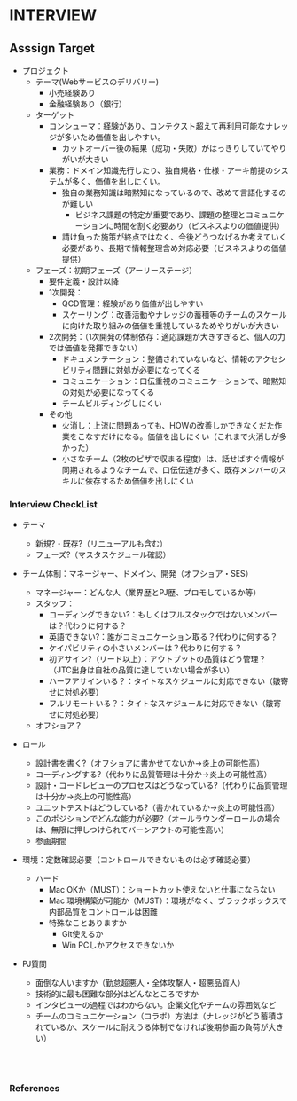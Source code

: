 # INTERVIEW

## Asssign Target
- プロジェクト
  - テーマ(Webサービスのデリバリー) 
    - 小売経験あり
    - 金融経験あり（銀行）
  - ターゲット
    - コンシューマ：経験があり、コンテクスト超えて再利用可能なナレッジが多いため価値を出しやすい。
      - カットオーバー後の結果（成功・失敗）がはっきりしていてやりがいが大きい
    - 業務：ドメイン知識先行したり、独自規格・仕様・アーキ前提のシステムが多く、価値を出しにくい。
      - 独自の業務知識は暗黙知になっているので、改めて言語化するのが難しい
        - ビジネス課題の特定が重要であり、課題の整理とコミュニケーションに時間を割く必要あり（ビスネスよりの価値提供）
      - 請け負った施策が終点ではなく、今後どうつなげるか考えていく必要があり、長期で情報整理含め対応必要（ビスネスよりの価値提供）
  - フェーズ：初期フェーズ（アーリーステージ）
    - 要件定義・設計以降
    - 1次開発：
      - QCD管理：経験があり価値が出しやすい
      - スケーリング：改善活動やナレッジの蓄積等のチームのスケールに向けた取り組みの価値を重視しているためやりがいが大きい
    - 2次開発：（1次開発の体制依存：適応課題が大きすぎると、個人の力では価値を発揮できない）
      - ドキュメンテーション：整備されていないなど、情報のアクセシビリティ問題に対処が必要になってくる
      - コミュニケーション：口伝重視のコミュニケーションで、暗黙知の対処が必要になってくる
      - チームビルディングしにくい
    - その他
      - 火消し：上流に問題あっても、HOWの改善しかできなくだた作業をこなすだけになる。価値を出しにくい（これまで火消しが多かった）
      - 小さなチーム（2枚のピザで収まる程度）は、話せばすぐ情報が同期されるようなチームで、口伝伝達が多く、既存メンバーのスキルに依存するため価値を出しにくい

### Interview CheckList
- テーマ
  - 新規?・既存?（リニューアルも含む）
  - フェーズ?（マスタスケジュール確認）
- チーム体制：マネージャー、ドメイン、開発（オフショア・SES）
  - マネージャー：どんな人（業界歴とPJ歴、プロモしているか等）
  - スタッフ：
    - コーディングできない?：もしくはフルスタックではないメンバーは？代わりに何する？
    - 英語できない?：誰がコミュニケーション取る？代わりに何する？
    - ケイパビリティの小さいメンバーは？代わりに何する？
    - 初アサイン?（リード以上）：アウトプットの品質はどう管理？（JTC出身は自社の品質に達していない場合が多い）
    - ハーフアサインいる？：タイトなスケジュールに対応できない（皺寄せに対処必要）
    - フルリモートいる？：タイトなスケジュールに対応できない（皺寄せに対処必要）
  - オフショア？
- ロール
  - 設計書を書く?（オフショアに書かせてないか→炎上の可能性高）
  - コーディングする?（代わりに品質管理は十分か→炎上の可能性高）
  - 設計・コードレビューのプロセスはどうなっている?（代わりに品質管理は十分か→炎上の可能性高）
  - ユニットテストはどうしている?（書かれているか→炎上の可能性高）
  - このポジションでどんな能力が必要?（オールラウンダーロールの場合は、無限に押しつけられてバーンアウトの可能性高い）
  - 参画期間
- 環境：定数確認必要（コントロールできないものは必ず確認必要）
  - ハード
    - Mac OKか（MUST）：ショートカット使えないと仕事にならない
    - Mac 環境構築が可能か（MUST）：環境がなく、ブラックボックスで内部品質をコントロールは困難
    - 特殊なことありますか
      - Git使えるか
      - Win PCしかアクセスできないか

- PJ質問
  - 面倒な人いますか（勤怠超悪人・全体攻撃人・超悪品質人）
  - 技術的に最も困難な部分はどんなところですか
  - インタビューの過程ではわからない。企業文化やチームの雰囲気など
  - チームのコミュニケーション（コラボ）方法は（ナレッジがどう蓄積されているか、スケールに耐えうる体制でなければ後期参画の負荷が大きい）

<br><br>
### References
